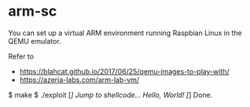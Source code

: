 # arm-sc

You can set up a virtual ARM environment running Raspbian Linux in the QEMU emulator.

Refer to
* https://blahcat.github.io/2017/06/25/qemu-images-to-play-with/
* https://azeria-labs.com/arm-lab-vm/

$ make
$ ./exploit
[*] Jump to shellcode...
Hello, World!
[*] Done.
